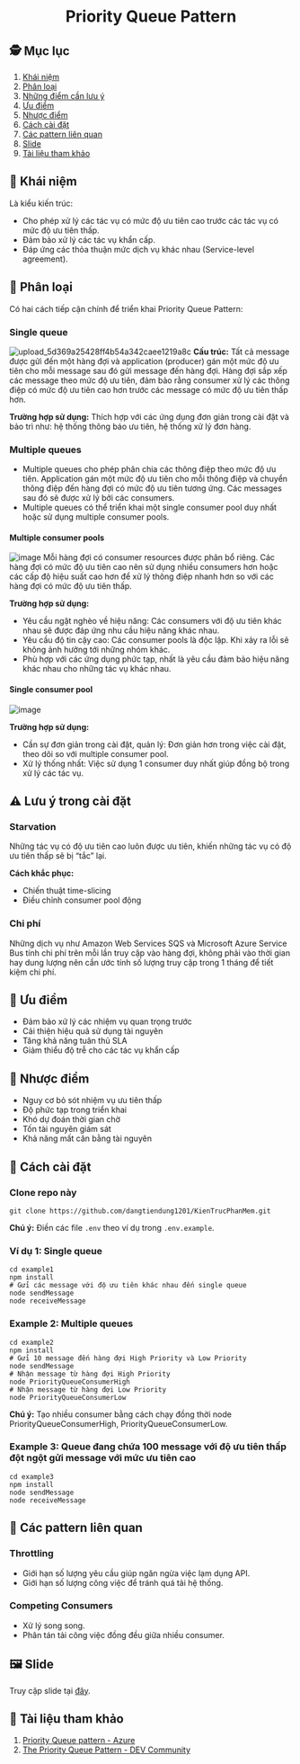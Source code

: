 # <p align="center"><strong>Priority Queue Pattern</strong></p>

## 🕵️ Mục lục
1. [Khái niệm](#introduction)
2. [Phân loại](#type)
3. [Những điểm cần lưu ý](#caution)
4. [Ưu điểm](#strong)
5. [Nhược điểm](#weak)
6. [Cách cài đặt](#setting)
7. [Các pattern liên quan](#link)
8. [Slide](#slide)
9. [Tài liệu tham khảo](#materials)


## 🔬 Khái niệm <a name="introduction"></a>
Là kiểu kiến trúc:
* Cho phép xử lý các tác vụ có mức độ ưu tiên cao trước các tác vụ có mức độ ưu tiên thấp.
* Đảm bảo xử lý các tác vụ khẩn cấp.
* Đáp ứng các thỏa thuận mức dịch vụ khác nhau (Service-level agreement).

## 🧩 Phân loại <a name="type"></a>
Có hai cách tiếp cận chính để triển khai Priority Queue Pattern:
### Single queue
![upload_5d369a25428ff4b54a342caee1219a8c](https://github.com/user-attachments/assets/d2c92153-86a9-4490-8fcb-67ffc46ce90c)
**Cấu trúc:** Tất cả message được gửi đến một hàng đợi và application (producer) gán một mức độ ưu tiên cho mỗi message sau đó gửi message đến hàng đợi. Hàng đợi sắp xếp các message theo mức độ ưu tiên, đảm bảo rằng consumer xử lý các thông điệp có mức độ ưu tiên cao hơn trước các message có mức độ ưu tiên thấp hơn.

**Trường hợp sử dụng:** Thích hợp với các ứng dụng đơn giản trong cài đặt và bảo trì như: hệ thống thông báo ưu tiên, hệ thống xử lý đơn hàng.
### Multiple queues
* Multiple queues cho phép phân chia các thông điệp theo mức độ ưu tiên. Application gán một mức độ ưu tiên cho mỗi thông điệp và chuyển thông điệp đến hàng đợi có mức độ ưu tiên tương ứng. Các messages sau đó sẽ được xử lý bởi các consumers. 
* Multiple queues có thể triển khai một single consumer pool duy nhất hoặc sử dụng multiple consumer pools.
#### Multiple consumer pools
![image](https://hackmd.io/_uploads/HyIzg6OZ1e.png)
Mỗi hàng đợi có consumer resources được phân bổ riêng. Các hàng đợi có mức độ ưu tiên cao nên sử dụng nhiều consumers hơn hoặc các cấp độ hiệu suất cao hơn để xử lý thông điệp nhanh hơn so với các hàng đợi có mức độ ưu tiên thấp.

**Trường hợp sử dụng:**
* Yêu cầu ngặt nghèo về hiệu năng: Các consumers với độ ưu tiên khác nhau sẽ được đáp ứng nhu cầu hiệu năng khác nhau.
* Yêu cầu độ tin cậy cao: Các consumer pools là độc lập. Khi xảy ra lỗi sẽ không ảnh hưởng tới những nhóm khác.
* Phù hợp với các ứng dụng phức tạp, nhất là yêu cầu đảm bảo hiệu năng khác nhau cho những tác vụ khác nhau.
#### Single consumer pool
![image](https://hackmd.io/_uploads/S1gB5Tu-kx.png)

**Trường hợp sử dụng:**
* Cần sự đơn giản trong cài đặt, quản lý: Đơn giản hơn trong việc cài đặt, theo dõi so với multiple consumer pool.
* Xử lý thống nhất: Việc sử dụng 1 consumer duy nhất giúp đồng bộ trong xử lý các tác vụ.
## ⚠️ Lưu ý trong cài đặt <a name="caution"></a>
### Starvation 
Những tác vụ có độ ưu tiên cao luôn được ưu tiên, khiến những tác vụ có độ ưu tiên thấp sẽ bị “tắc” lại.

**Cách khắc phục:**
* Chiến thuật time-slicing
* Điều chỉnh consumer pool động

### Chi phí
Những dịch vụ như Amazon Web Services SQS và Microsoft Azure Service Bus tính chi phí trên mỗi lần truy cập vào hàng đợi, không phải vào thời gian hay dung lượng nên cần ước tính số lượng truy cập trong 1 tháng để tiết kiệm chi phí.

## 💪 Ưu điểm <a name="strong"></a>
* Đảm bảo xử lý các nhiệm vụ quan trọng trước
* Cải thiện hiệu quả sử dụng tài nguyên
* Tăng khả năng tuân thủ SLA
* Giảm thiểu độ trễ cho các tác vụ khẩn cấp
## 🤧 Nhược điểm <a name="weak"></a>
* Nguy cơ bỏ sót nhiệm vụ ưu tiên thấp
* Độ phức tạp trong triển khai
* Khó dự đoán thời gian chờ
* Tốn tài nguyên giám sát
* Khả năng mất cân bằng tài nguyên

## 🔧 Cách cài đặt <a name="setting"></a>
### Clone repo này
```
git clone https://github.com/dangtiendung1201/KienTrucPhanMem.git
```

**Chú ý:** Điền các file `.env` theo ví dụ trong `.env.example`.
### Ví dụ 1: Single queue
 ```
cd example1
npm install
# Gửi các message với độ ưu tiên khác nhau đến single queue
node sendMessage
node receiveMessage
 ```

### Example 2: Multiple queues
 ```
cd example2
npm install
# Gửi 10 message đến hàng đợi High Priority và Low Priority
node sendMessage
# Nhận message từ hàng đợi High Priority
node PriorityQueueConsumerHigh
# Nhận message từ hàng đợi Low Priority
node PriorityQueueConsumerLow 
 ```
**Chú ý:** Tạo nhiều consumer bằng cách chạy đồng thời node PriorityQueueConsumerHigh, PriorityQueueConsumerLow.


### Example 3: Queue đang chứa 100 message với độ ưu tiên thấp đột ngột gửi message với mức ưu tiên cao
 ```
 cd example3
 npm install
 node sendMessage
 node receiveMessage
 ```
 
## 📌 Các pattern liên quan <a name="link"></a>
### Throttling
* Giới hạn số lượng yêu cầu giúp ngăn ngừa việc lạm dụng API.
* Giới hạn số lượng công việc để tránh quá tải hệ thống.
### Competing Consumers
* Xử lý song song.
* Phân tán tải công việc đồng đều giữa nhiều consumer.
 
## 🖼️ Slide <a name="slide"></a>
Truy cập slide tại [đây](https://www.canva.com/design/DAGTstuIdpE/ztZQ0hhD7SMRc9qaaMmn0g/view?utm_content=DAGTstuIdpE&utm_campaign=designshare&utm_medium=link&utm_source=editor).

## 📃 Tài liệu tham khảo <a name="materials"></a>
1. [Priority Queue pattern - Azure](https://learn.microsoft.com/en-us/azure/architecture/patterns/priority-queue)
2. [The Priority Queue Pattern - DEV Community](https://dev.to/willvelida/the-priority-queue-pattern-23g8)
